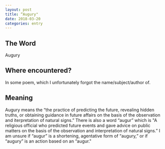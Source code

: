 ```yaml
---
layout: post
title: “Augury"
date: 2018-03-20
categories: entry
---
```

## The Word
Augury

## Where encountered?
In some poem, which I unfortunately forgot the name/subject/author of.

## Meaning
Augury means the “the practice of predicting the future, revealing hidden truths, or obtaining guidance in future affairs on the basis of the observation and iterpretation of natural signs.” There is also a word “augur” which is "A religious official who predicted future events and gave advice on public matters on the basis of the observation and interpretation of natural signs.” I am unsure if “augur” is a shortening, agentative form of “augury,” or if “augury” is an action based on an “augur."
